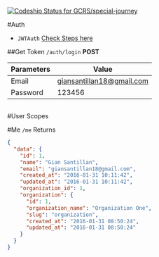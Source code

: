 [ ![Codeship Status for GCRS/special-journey](https://codeship.com/projects/31856500-a977-0133-2a7c-2289211c8d4e/status?branch=master)](https://codeship.com/projects/130891)

#Auth
  -  `JWTAuth` [Check Steps here](https://github.com/tymondesigns/jwt-auth/wiki/Installation)

##Get Token
`/auth/login` **POST**

| Parameters|Value|
|------------|-------|
|Email|giansantillan18@gmail.com|
|Password|123456|

```json

```

#User Scopes

#Me
`/me`
Returns
```json
{
  "data": {
    "id": 1,
    "name": "Gian Santillan",
    "email": "giansantillan18@gmail.com",
    "created_at": "2016-01-31 10:11:42",
    "updated_at": "2016-01-31 10:11:42",
    "organization_id": 1,
    "organization": {
      "id": 1,
      "organization_name": "Organization One",
      "slug": "organization",
      "created_at": "2016-01-31 08:50:24",
      "updated_at": "2016-01-31 08:50:24"
    }
  }
}
```
